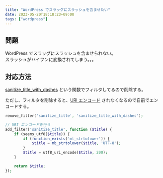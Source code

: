 ```yaml
---
title: "WordPress でスラッグにスラッシュを含ませたい"
date: 2023-05-20T18:18:23+09:00
tags: ["wordpress"]
---
```



## 問題

WordPress でスラッグにスラッシュを含ませられない。  
スラッシュがハイフンに変換されてしまう。。。

## 対応方法

[sanitize_title_with_dashes](https://github.com/WordPress/WordPress/blob/6.2.2/wp-includes/formatting.php#L2258) という関数でフィルタしてるので削除する。

ただし、フィルタを削除すると、[URI エンコード](https://github.com/WordPress/WordPress/blob/6.2.2/wp-includes/formatting.php#L2267-L2272) されなくなるので自前でエンコードする。

```php
remove_filter('sanitize_title', 'sanitize_title_with_dashes');

// URI エンコードを行う
add_filter('sanitize_title', function ($title) {
    if (seems_utf8($title)) {
        if (function_exists('mt_strtolower')) {
            $title = mb_strtolower($title, 'UTF-8');
        }
        $title = utf8_uri_encode($title, 200);
    }

    return $title;
});
```
